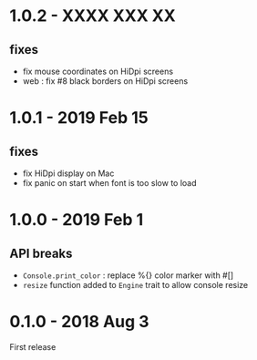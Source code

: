 # 1.0.2 - XXXX XXX XX
## fixes
* fix mouse coordinates on HiDpi screens
* web : fix #8 black borders on HiDpi screens

# 1.0.1 - 2019 Feb 15
## fixes
* fix HiDpi display on Mac
* fix panic on start when font is too slow to load

# 1.0.0 - 2019 Feb 1
## API breaks
* `Console.print_color` : replace %{} color marker with #[]
* `resize` function added to `Engine` trait to allow console resize

# 0.1.0 - 2018 Aug 3
First release
